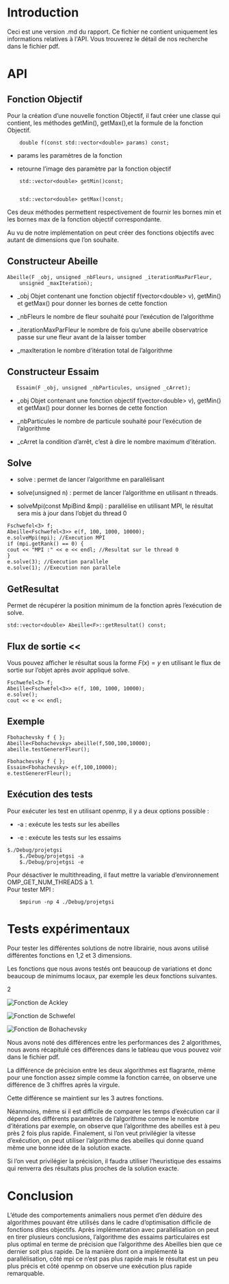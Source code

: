 Introduction
============

Ceci est une version .md du rapport. Ce fichier ne contient uniquement les informations relatives à l'API. Vous trouverez le détail de nos recherche dans le fichier pdf.


API
===

Fonction Objectif
-----------------

Pour la création d’une nouvelle fonction Objectif, il faut créer une
classe qui contient, les méthodes getMin(), getMax(),et la formule de la
fonction Objectif.

        double f(const std::vector<double> params) const;
      

-   params les paramètres de la fonction

-   retourne l’image des paramètre par la fonction objectif

<!-- -->

        std::vector<double> getMin()const;
      

        std::vector<double> getMax()const;
      

Ces deux méthodes permettent respectivement de fournir les bornes min et
les bornes max de la fonction objectif correspondante.

Au vu de notre implémentation on peut créer des fonctions objectifs avec
autant de dimensions que l’on souhaite.

Constructeur Abeille
--------------------

    Abeille(F _obj, unsigned _nbFleurs, unsigned _iterationMaxParFleur,
        unsigned _maxIteration);

-   \_obj Objet contenant une fonction objectif f(vector\<double\> v),
    getMin() et getMax() pour donner les bornes de cette fonction

-   \_nbFleurs le nombre de fleur souhaité pour l’exécution de
    l’algorithme

-   \_iterationMaxParFleur le nombre de fois qu’une abeille observatrice
    passe sur une fleur avant de la laisser tomber

-   \_maxIteration le nombre d’itération total de l’algorithme

Constructeur Essaim
-------------------

       Essaim(F _obj, unsigned _nbParticules, unsigned _cArret);
      

-   \_obj Objet contenant une fonction objectif f(vector\<double\> v),
    getMin() et getMax() pour donner les bornes de cette fonction

-   \_nbParticules le nombre de particule souhaité pour l’exécution de
    l’algorithme

-   \_cArret la condition d’arrêt, c’est à dire le nombre maximum
    d’itération.

Solve
-----

-   solve : permet de lancer l’algorithme en parallélisant

-   solve(unsigned n) : permet de lancer l’algorithme en utilisant n
    threads.

-   solveMpi(const MpiBind &mpi) : parallélise en utilisant MPI, le
    résultat sera mis à jour dans l’objet du thread 0

<!-- -->

    Fschwefel<3> f;
    Abeille<Fschwefel<3>> e(f, 100, 1000, 10000);
    e.solveMpi(mpi); //Execution MPI
    if (mpi.getRank() == 0) {
    cout << "MPI :" << e << endl; //Resultat sur le thread 0
    }
    e.solve(3); //Execution parallele
    e.solve(1); //Execution non parallele

GetResultat
-----------

Permet de récupérer la position minimum de la fonction après l’exécution
de solve.

    std::vector<double> Abeille<F>::getResultat() const;

Flux de sortie \<\<
-------------------

Vous pouvez afficher le résultat sous la forme $F(x)=y$ en utilisant le
flux de sortie sur l’objet après avoir appliqué solve.

    Fschwefel<3> f;
    Abeille<Fschwefel<3>> e(f, 100, 1000, 10000);
    e.solve();
    cout << e << endl;

Exemple
-------

    Fbohachevsky f { };
    Abeille<Fbohachevsky> abeille(f,500,100,10000);
    abeille.testGenererFleur();

    Fbohachevsky f { };
    Essaim<Fbohachevsky> e(f,100,10000);
    e.testGenererFleur();

Exécution des tests
-------------------

Pour exécuter les test en utilisant openmp, il y a deux options possible
:

-   -a : exécute les tests sur les abeilles

-   -e : exécute les tests sur les essaims

<!-- -->

    $./Debug/projetgsi
        $./Debug/projetgsi -a
        $./Debug/projetgsi -e

Pour désactiver le multithreading, il faut mettre la variable
d’environnement OMP\_GET\_NUM\_THREADS à 1.\
Pour tester MPI :

        $mpirun -np 4 ./Debug/projetgsi

Tests expérimentaux
===================

Pour tester les différentes solutions de notre librairie, nous avons
utilisé différentes fonctions en 1,2 et 3 dimensions.

Les fonctions que nous avons testés ont beaucoup de variations et donc
beaucoup de minimums locaux, par exemple les deux fonctions suivantes.

<span>2</span>

![Fonction de Ackley](ackley.png)

![Fonction de Schwefel](schwefel.png)

![Fonction de Bohachevsky](boha.png)

Nous avons noté des différences entre les performances des 2
algorithmes, nous avons récapitulé ces différences dans le tableau que vous pouvez voir dans le fichier pdf.


La différence de précision entre les deux algorithmes est flagrante,
même pour une fonction assez simple comme la fonction carrée, on observe
une différence de 3 chiffres après la virgule.

Cette différence se maintient sur les 3 autres fonctions.

Néanmoins, même si il est difficile de comparer les temps d’exécution
car il dépend des différents paramètres de l’algorithme comme le nombre
d’itérations par exemple, on observe que l’algorithme des abeilles est à
peu près 2 fois plus rapide. Finalement, si l’on veut privilégier la
vitesse d’exécution, on peut utiliser l’algorithme des abeilles qui
donne quand même une bonne idée de la solution exacte.

Si l’on veut privilégier la précision, il faudra utiliser l’heuristique
des essaims qui renverra des résultats plus proches de la solution
exacte.

Conclusion 
==========

L’étude des comportements animaliers nous permet d’en déduire des
algorithmes pouvant être utilisés dans le cadre d’optimisation difficile
de fonctions dites objectifs. Après implémentation avec parallélisation
on peut en tirer plusieurs conclusions, l’algorithme des essaims
particulaires est plus optimal en terme de précision que l’algorithme
des Abeilles bien que ce dernier soit plus rapide. De la manière dont on
a implémenté la parallélisation, côté mpi ce n’est pas plus rapide mais
le résultat est un peu plus précis et côté openmp on observe une
exécution plus rapide remarquable.
